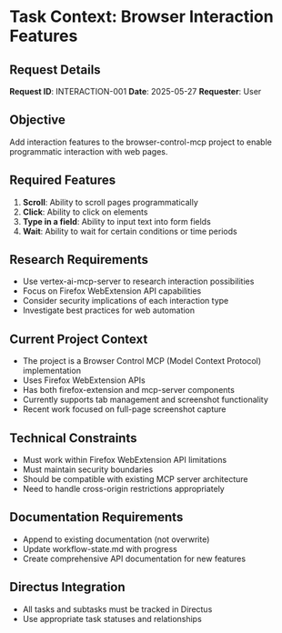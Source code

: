 # Task Context: Browser Interaction Features

## Request Details
**Request ID**: INTERACTION-001
**Date**: 2025-05-27
**Requester**: User

## Objective
Add interaction features to the browser-control-mcp project to enable programmatic interaction with web pages.

## Required Features
1. **Scroll**: Ability to scroll pages programmatically
2. **Click**: Ability to click on elements
3. **Type in a field**: Ability to input text into form fields
4. **Wait**: Ability to wait for certain conditions or time periods

## Research Requirements
- Use vertex-ai-mcp-server to research interaction possibilities
- Focus on Firefox WebExtension API capabilities
- Consider security implications of each interaction type
- Investigate best practices for web automation

## Current Project Context
- The project is a Browser Control MCP (Model Context Protocol) implementation
- Uses Firefox WebExtension APIs
- Has both firefox-extension and mcp-server components
- Currently supports tab management and screenshot functionality
- Recent work focused on full-page screenshot capture

## Technical Constraints
- Must work within Firefox WebExtension API limitations
- Must maintain security boundaries
- Should be compatible with existing MCP server architecture
- Need to handle cross-origin restrictions appropriately

## Documentation Requirements
- Append to existing documentation (not overwrite)
- Update workflow-state.md with progress
- Create comprehensive API documentation for new features

## Directus Integration
- All tasks and subtasks must be tracked in Directus
- Use appropriate task statuses and relationships